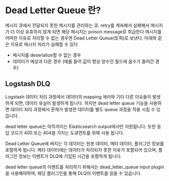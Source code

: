 # Dead Letter Queue 란?

메시지 큐에서 전달되지 못한 메시지를 관리하는 큐. retry를 계속해서 실패해서 메시지가 더 이상  유효하지 않게 되면 해당 메시지는 poison message로 취급한다
메시지를 어떠한 이유로 처리할 수 없는 경우엔 Dead Letter Queue(토픽)로 보낸다. 아래와 같은 이유로 메시지 처리가 실패할 수 있다
- 메시지를 deserialize할 수 없는 경우
- 데이터가 예상과 다른 경우 (예를 들어 값이 항상 양수인 필드에 음수가 들어간 경우)

 
## Logstash DLQ

Logstash 데이터 처리 과정에서 데이터의 mapping 에러와 기타 다른 이슈들이 발생하게 되면, 데이터 유실이 발생하게 됩니다. 
하지만 dead letter queue 기능을 사용하면 데이터 처리 과정에서 문제가 발생한 데이터를 별도 queue 과정을 적용 시킬 수 있습니다.

dead letter queue는 아직까지는 Elasticsearch output에서만 지원됩니다. 또한 응답 코드가 400 또는 404을 가지는 도큐먼트를 위해 사용 됩니다.

Dead Letter Queue에 써지는 각 데이터는 원본 데이터, 메타 데이터, 플러그인 정보를 포함하게 됩니다. 
메타 데이터에는 데이터가 처리되지 못한 이유가 포함되어 있으며, 플러그인 정보는 이벤트가 DLQ에 기입된 시간을 포함하게 됩니다.

dead letter queue의 이벤트를 처리하기 위해서는 dead_letter_queue input plugin을 사용해야하며, 해당 플러그인을 통해 DLQ의 이벤트를 읽을 수 있습니다.
